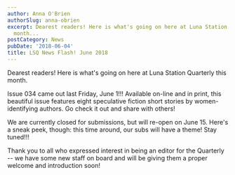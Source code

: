 ```yaml
---
author: Anna O'Brien
authorSlug: anna-obrien
excerpt: Dearest readers! Here is what's going on here at Luna Station Quarterly this
  month...
postCategory: News
pubDate: '2018-06-04'
title: LSQ News Flash! June 2018
---
```

Dearest readers! Here is what's going on here at Luna Station Quarterly this month.

Issue 034 came out last Friday, June 1!!! Available on-line and in print, this beautiful issue features eight speculative fiction short stories by women-identifying authors. Go check it out and share with others!

We are currently closed for submissions, but will re-open on June 15. Here's a sneak peek, though: this time around, our subs will have a theme! Stay tuned!!!

Thank you to all who expressed interest in being an editor for the Quarterly -- we have some new staff on board and will be giving them a proper welcome and introduction soon!